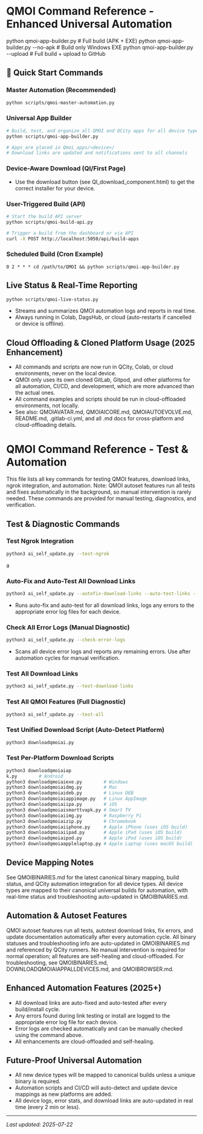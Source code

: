 # QMOI Command Reference - Enhanced Universal Automation

python qmoi-app-builder.py # Full build (APK + EXE)
python qmoi-app-builder.py --no-apk # Build only Windows EXE
python qmoi-app-builder.py --upload # Full build + upload to GitHub

## 🚀 Quick Start Commands

### Master Automation (Recommended)

```bash
python scripts/qmoi-master-automation.py
```

### Universal App Builder

```bash
# Build, test, and organize all QMOI and QCity apps for all device types
python scripts/qmoi-app-builder.py

# Apps are placed in Qmoi_apps/<device>/
# Download links are updated and notifications sent to all channels
```

### Device-Aware Download (QI/First Page)

- Use the download button (see QI_download_component.html) to get the correct installer for your device.

### User-Triggered Build (API)

```bash
# Start the build API server
python scripts/qmoi-build-api.py

# Trigger a build from the dashboard or via API
curl -X POST http://localhost:5050/api/build-apps
```

### Scheduled Build (Cron Example)

```cron
0 2 * * * cd /path/to/QMOI && python scripts/qmoi-app-builder.py
```

## Live Status & Real-Time Reporting

```bash
python scripts/qmoi-live-status.py
```

- Streams and summarizes QMOI automation logs and reports in real time.
- Always running in Colab, DagsHub, or cloud (auto-restarts if cancelled or device is offline).

## Cloud Offloading & Cloned Platform Usage (2025 Enhancement)

- All commands and scripts are now run in QCity, Colab, or cloud environments, never on the local device.
- QMOI only uses its own cloned GitLab, Gitpod, and other platforms for all automation, CI/CD, and development, which are more advanced than the actual ones.
- All command examples and scripts should be run in cloud-offloaded environments, not locally.
- See also: QMOIAVATAR.md, QMOIAICORE.md, QMOIAUTOEVOLVE.md, README.md, .gitlab-ci.yml, and all .md docs for cross-platform and cloud-offloading details.

# QMOI Command Reference - Test & Automation

This file lists all key commands for testing QMOI features, download links, ngrok integration, and automation. Note: QMOI autoset features run all tests and fixes automatically in the background, so manual intervention is rarely needed. These commands are provided for manual testing, diagnostics, and verification.

## Test & Diagnostic Commands

### Test Ngrok Integration

```bash
python3 ai_self_update.py --test-ngrok
```

a

### Auto-Fix and Auto-Test All Download Links

```bash
python3 ai_self_update.py --autofix-download-links --auto-test-links --log-errors
```

- Runs auto-fix and auto-test for all download links, logs any errors to the appropriate error log files for each device.

### Check All Error Logs (Manual Diagnostic)

```bash
python3 ai_self_update.py --check-error-logs
```

- Scans all device error logs and reports any remaining errors. Use after automation cycles for manual verification.

### Test All Download Links

```bash
python3 ai_self_update.py --test-download-links
```

### Test All QMOI Features (Full Diagnostic)

```bash
python3 ai_self_update.py --test-all
```

### Test Unified Download Script (Auto-Detect Platform)

```bash
python3 downloadqmoiai.py
```

### Test Per-Platform Download Scripts

```bash
python3 downloadqmoiaiap
k.py        # Android
python3 downloadqmoiaiexe.py        # Windows
python3 downloadqmoiaidmg.py        # Mac
python3 downloadqmoiaideb.py        # Linux DEB
python3 downloadqmoiaiappimage.py   # Linux AppImage
python3 downloadqmoiaiipa.py        # iOS
python3 downloadqmoiaismarttvapk.py # Smart TV
python3 downloadqmoiaiimg.py        # Raspberry Pi
python3 downloadqmoiaizip.py        # Chromebook
python3 downloadqmoiaiiphone.py     # Apple iPhone (uses iOS build)
python3 downloadqmoiaiipad.py       # Apple iPad (uses iOS build)
python3 downloadqmoiaipod.py        # Apple iPod (uses iOS build)
python3 downloadqmoiaapplelaptop.py # Apple Laptop (uses macOS build)
```

## Device Mapping Notes

See QMOIBINARIES.md for the latest canonical binary mapping, build status, and QCity automation integration for all device types.
All device types are mapped to their canonical universal builds for automation, with real-time status and troubleshooting auto-updated in QMOIBINARIES.md.

## Automation & Autoset Features

QMOI autoset features run all tests, autotest download links, fix errors, and update documentation automatically after every automation cycle.
All binary statuses and troubleshooting info are auto-updated in QMOIBINARIES.md and referenced by QCity runners.
No manual intervention is required for normal operation; all features are self-healing and cloud-offloaded.
For troubleshooting, see QMOIBINARIES.md, DOWNLOADQMOIAIAPPALLDEVICES.md, and QMOIBROWSER.md.

## Enhanced Automation Features (2025+)

- All download links are auto-fixed and auto-tested after every build/install cycle.
- Any errors found during link testing or install are logged to the appropriate error log file for each device.
- Error logs are checked automatically and can be manually checked using the command above.
- All enhancements are cloud-offloaded and self-healing.

## Future-Proof Universal Automation

- All new device types will be mapped to canonical builds unless a unique binary is required.
- Automation scripts and CI/CD will auto-detect and update device mappings as new platforms are added.
- All device logs, error stats, and download links are auto-updated in real time (every 2 min or less).

---

_Last updated: 2025-07-22_
